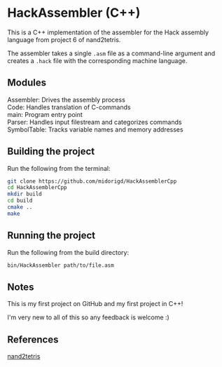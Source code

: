 # HackAssembler (C++)

This is a C++ implementation of the assembler for the Hack assembly language from project 6 of nand2tetris.

The assembler takes a single `.asm` file as a command-line argument and creates a `.hack` file with the corresponding machine language.

## Modules

Assembler: Drives the assembly process  
Code: Handles translation of C-commands  
main: Program entry point  
Parser: Handles input filestream and categorizes commands  
SymbolTable: Tracks variable names and memory addresses  

## Building the project

Run the following from the terminal:

```zsh
git clone https://github.com/midorigd/HackAssemblerCpp
cd HackAssemblerCpp
mkdir build
cd build
cmake ..
make
```

## Running the project

Run the following from the build directory:

```zsh
bin/HackAssembler path/to/file.asm
```

## Notes

This is my first project on GitHub and my first project in C++!

I'm very new to all of this so any feedback is welcome :)

## References

[nand2tetris](https://www.nand2tetris.org/course)

